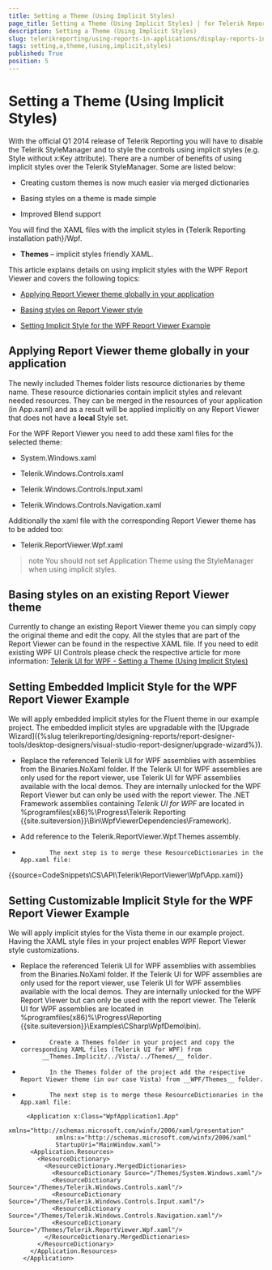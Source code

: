 ```yaml
---
title: Setting a Theme (Using Implicit Styles)
page_title: Setting a Theme (Using Implicit Styles) | for Telerik Reporting Documentation
description: Setting a Theme (Using Implicit Styles)
slug: telerikreporting/using-reports-in-applications/display-reports-in-applications/wpf-application/setting-a-theme-(using-implicit-styles)
tags: setting,a,theme,(using,implicit,styles)
published: True
position: 5
---
```


# Setting a Theme (Using Implicit Styles)



With the official Q1 2014 release of Telerik Reporting you will have to disable the Telerik StyleManager and to style the controls using
        implicit styles (e.g. Style without x:Key attribute). There are a number of benefits of using implicit styles over the Telerik StyleManager.
        Some are listed below:
      

* Creating custom themes is now much easier via merged dictionaries

* Basing styles on a theme is made simple

* Improved Blend support

You will find the XAML files with the implicit styles in {Telerik Reporting installation path}/Wpf.
      

* __Themes__ – implicit styles friendly XAML.
          

This article explains details on using implicit styles with the WPF Report Viewer and covers the following topics:
      

* [Applying Report Viewer theme globally in your application](#applying-report-viewer-theme-globally-in-your-application)

* [Basing styles on Report Viewer style](#basing-styles-on-an-existing-report-viewer-theme)

* [Setting Implicit Style for the WPF Report Viewer Example](#setting-embedded-implicit-style-for-the-wpf-report-viewer-example)

## Applying Report Viewer theme globally in your application

The newly included Themes folder lists resource dictionaries by theme name. 
          These resource dictionaries contain implicit styles and relevant needed resources.
          They can be merged in the resources of your application (in App.xaml) and as a result will be applied implicitly on any Report Viewer
          that does not have a __local__ Style set. 
        

For the WPF Report Viewer you need to add these xaml files for the selected theme:
        

* System.Windows.xaml

* Telerik.Windows.Controls.xaml

* Telerik.Windows.Controls.Input.xaml

* Telerik.Windows.Controls.Navigation.xaml

Additionally the xaml file with the corresponding Report Viewer theme has to be added too:
        

* Telerik.ReportViewer.Wpf.xaml

>note You should not set Application Theme using the StyleManager when using implicit styles.          


## Basing styles on an existing Report Viewer theme

Currently to change an existing Report Viewer theme you can simply copy the original theme and edit the copy. 
          All the styles that are part of the Report Viewer can be found in the respective XAML file. 
          If you need to edit existing WPF UI Controls please check the respective article for more information:
          [Telerik UI for WPF - Setting a Theme (Using Implicit Styles)](http://www.telerik.com/help/wpf/styling-apperance-implicit-styles-overview.html)

## Setting Embedded Implicit Style for the WPF Report Viewer Example

We will apply embedded implicit styles for the Fluent theme in our example project.
          The embedded implicit styles are upgradable with the [Upgrade Wizard]({%slug telerikreporting/designing-reports/report-designer-tools/desktop-designers/visual-studio-report-designer/upgrade-wizard%}).
        

* Replace the referenced Telerik UI for WPF assemblies with assemblies from the Binaries.NoXaml folder.
              If the Telerik UI for WPF assemblies are only used for the report viewer,
              use Telerik UI for WPF assemblies available with the local demos.
              They are internally unlocked for the WPF Report Viewer but can only be used with the report viewer.
              The .NET Framework assemblies containing *Telerik UI for WPF* are located in
              %programfiles(x86)%\Progress\Telerik Reporting {{site.suiteversion}}\Bin\WpfViewerDependencies\Framework).
            

* Add reference to the Telerik.ReportViewer.Wpf.Themes assembly.
            

*             The next step is to merge these ResourceDictionaries in the App.xaml file:
              

{{source=CodeSnippets\CS\API\Telerik\ReportViewer\Wpf\App.xaml}}




## Setting Customizable Implicit Style for the WPF Report Viewer Example

We will apply implicit styles for the Vista theme in our example project. Having the XAML style files in your project
          enables WPF Report Viewer style customizations.
        

* Replace the referenced Telerik UI for WPF assemblies with assemblies from the Binaries.NoXaml folder.
              If the Telerik UI for WPF assemblies are only used for the report viewer,
              use Telerik UI for WPF assemblies available with the local demos.
              They are internally unlocked for the WPF Report Viewer but can only be used with the report viewer.
              The Telerik UI for WPF assemblies are located in
              %programfiles(x86)%\Progress\Reporting {{site.suiteversion}}\Examples\CSharp\WpfDemo\bin).
            

*             Create a Themes folder in your project and copy the corresponding XAML files (Telerik UI for WPF) from 
            __Themes.Implicit/../Vista/../Themes/__ folder.
          

*             In the Themes folder of the project add the respective Report Viewer theme (in our case Vista) from __WPF/Themes__ folder.
          

*             The next step is to merge these ResourceDictionaries in the App.xaml file:
            

	
````XAML
     <Application x:Class="WpfApplication1.App"
             xmlns="http://schemas.microsoft.com/winfx/2006/xaml/presentation"
             xmlns:x="http://schemas.microsoft.com/winfx/2006/xaml"
             StartupUri="MainWindow.xaml">
      <Application.Resources>
        <ResourceDictionary>
          <ResourceDictionary.MergedDictionaries>
            <ResourceDictionary Source="/Themes/System.Windows.xaml"/>
            <ResourceDictionary Source="/Themes/Telerik.Windows.Controls.xaml"/>
            <ResourceDictionary Source="/Themes/Telerik.Windows.Controls.Input.xaml"/>
            <ResourceDictionary Source="/Themes/Telerik.Windows.Controls.Navigation.xaml"/>
            <ResourceDictionary Source="/Themes/Telerik.ReportViewer.Wpf.xaml"/>
          </ResourceDictionary.MergedDictionaries>
        </ResourceDictionary>
      </Application.Resources>
    </Application>
                
````


